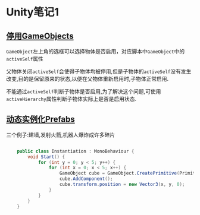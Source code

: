 # Unity笔记1

## [停用GameObjects](https://docs.unity3d.com/Manual/DeactivatingGameObjects.html)
`GameObject`左上角的选框可以选择物体是否启用，对应脚本中`GameObject`中的`activeSelf`属性

父物体关闭`activeSelf`会使得子物体均被停用,但是子物体的`activeSelf`没有发生改变,目的是保留原来的状态,以便在父物体重新启用时,子物体正常启用.

不能通过`activeSelf`判断子物体是否启用,为了解决这个问题,可使用`activeHierarchy`属性判断子物体实际上是否是启用状态.

## [动态实例化Prefabs](https://docs.unity3d.com/Manual/InstantiatingPrefabs.html)
三个例子:建墙,发射火箭,机器人爆炸成许多碎片

```C#

	public class Instantiation : MonoBehaviour {
	    void Start() {
	        for (int y = 0; y < 5; y++) {
	            for (int x = 0; x < 5; x++) {
	                GameObject cube = GameObject.CreatePrimitive(PrimitiveType.Cube);
	                cube.AddComponent();
	                cube.transform.position = new Vector3(x, y, 0);
	            }
	        }
	    }
	}
```